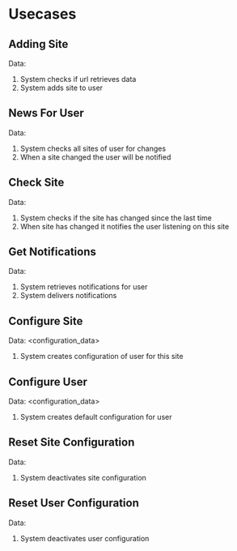 Usecases
========

Adding Site
-----------
Data: <url>

1. System checks if url retrieves data
2. System adds site to user

News For User
-------------
Data:

1. System checks all sites of user for changes
2. When a site changed the user will be notified

Check Site
----------
Data: <url>

1. System checks if the site has changed since the last time
2. When site has changed it notifies the user listening on this site

Get Notifications
-----------------
Data:

1. System retrieves notifications for user
2. System delivers notifications


Configure Site
--------------
Data: <url> <configuration_data>

1. System creates configuration of user for this site

Configure User
--------------
Data: <configuration_data>

1. System creates default configuration for user

Reset Site Configuration
------------------------
Data: <url>

1. System deactivates site configuration

Reset User Configuration
------------------------
Data:

1. System deactivates user configuration
